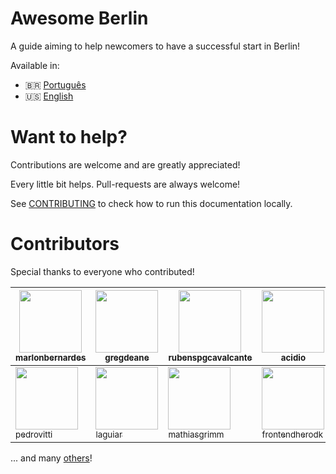 # Awesome Berlin
A guide aiming to help newcomers to have a successful start in Berlin!

Available in:

- :brazil: [Português](https://marlonbernardes.github.io/awesome-berlin/pt-br/)
- :us: [English](https://marlonbernardes.github.io/awesome-berlin/en/)

# Want to help?
Contributions are welcome and are greatly appreciated!

Every little bit helps. Pull-requests are always welcome!

See [CONTRIBUTING](./CONTRIBUTING.md) to check how to run this documentation locally.

# Contributors

Special thanks to everyone who contributed!

<!-- contributors:start -->
 | [<img src="https://avatars2.githubusercontent.com/u/2975955?v=3" width="100px" /><br /><sub>marlonbernardes</sub>](https://github.com/marlonbernardes) | [<img src="https://avatars3.githubusercontent.com/u/4949000?v=3" width="100px" /><br /><sub>gregdeane</sub>](https://github.com/gregdeane) | [<img src="https://avatars1.githubusercontent.com/u/739913?v=3" width="100px" /><br /><sub>rubenspgcavalcante</sub>](https://github.com/rubenspgcavalcante) | [<img src="https://avatars2.githubusercontent.com/u/551895?v=3" width="100px" /><br /><sub>acidio</sub>](https://github.com/acidio) | [<img src="https://avatars3.githubusercontent.com/u/1775157?v=3" width="100px" /><br /><sub>LeonardoCardoso</sub>](https://github.com/LeonardoCardoso)
|---|---|---|---|---|
 | [<img src="https://avatars0.githubusercontent.com/u/446112?v=3" width="100px" /><br /><sub>pedrovitti</sub>](https://github.com/pedrovitti) | [<img src="https://avatars0.githubusercontent.com/u/6086?v=3" width="100px" /><br /><sub>laguiar</sub>](https://github.com/laguiar) | [<img src="https://avatars1.githubusercontent.com/u/450069?v=3" width="100px" /><br /><sub>mathiasgrimm</sub>](https://github.com/mathiasgrimm) | [<img src="https://avatars1.githubusercontent.com/u/1649432?v=3" width="100px" /><br /><sub>frontendherodk</sub>](https://github.com/frontendherodk) | [<img src="https://avatars3.githubusercontent.com/u/3342195?v=3" width="100px" /><br /><sub>ehkenne</sub>](https://github.com/ehkenne)
<!-- contributors:end -->

... and many [others](https://github.com/marlonbernardes/awesome-berlin/graphs/contributors)!

